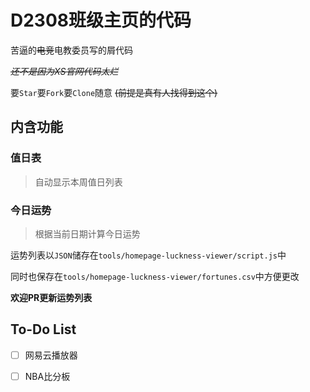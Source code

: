 # D2308班级主页的代码

苦逼的~~电竞~~电教委员写的屑代码

*~~还不是因为XS官网代码太烂~~*

要`Star`要`Fork`要`Clone`随意 ~~(前提是真有人找得到这个)~~

## 内含功能

### 值日表

> 自动显示本周值日列表

### 今日运势

> 根据当前日期计算今日运势

运势列表以`JSON`储存在`tools/homepage-luckness-viewer/script.js`中

同时也保存在`tools/homepage-luckness-viewer/fortunes.csv`中方便更改

**欢迎PR更新运势列表**
    
## To-Do List

-[ ] 网易云播放器

-[ ] NBA比分板